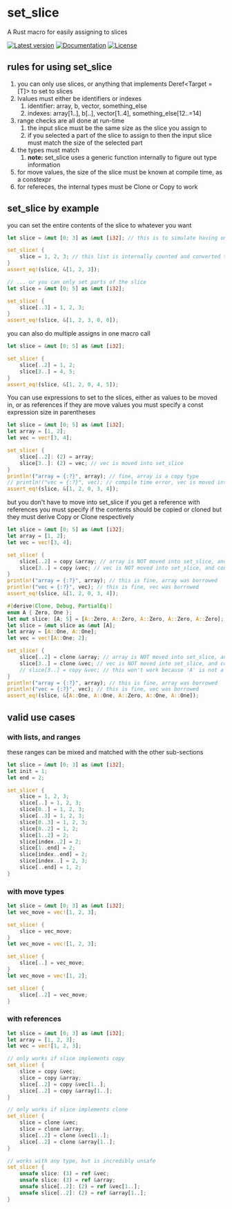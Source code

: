 # set_slice

A Rust macro for easily assigning to slices

[![Latest version](https://img.shields.io/crates/v/set_slice.svg)](https://crates.io/crates/set_slice)
[![Documentation](https://docs.rs/set_slice/badge.svg)](https://docs.rs/set_slice)
[![License](https://img.shields.io/crates/l/set_slice.svg)](https://github.com/KrishnaSannasi/published_crates/blob/master/set_slice/LICENSE.md)

## rules for using set_slice

1. you can only use slices, or anything that implements Deref<Target = [T]> to set to slices
2. lvalues must either be identifiers or indexes
    1. identifier: array, b, vector, something_else
    2. indexes: array[1..], b[..], vector[1..4], something_else[12..=14]
3. range checks are all done at run-time
    1. the input slice must be the same size as the slice you assign to
    2. if you selected a part of the slice to assign to then the input slice must match the size of the selected part
4. the types must match
    1. **note:** set_slice uses a generic function internally to figure out type information
5. for move values, the size of the slice must be known at compile time, as a constexpr
6. for refereces, the internal types must be Clone or Copy to work

## set_slice by example

you can set the entire contents of the slice to whatever you want
```Rust
let slice = &mut [0; 3] as &mut [i32]; // this is to simulate having only a slice without knowning its size

set_slice! {
    slice = 1, 2, 3; // this list is internally counted and converted to an array at compile-time
}
assert_eq!(slice, &[1, 2, 3]);

// ... or you can only set parts of the slice 
let slice = &mut [0; 5] as &mut [i32];

set_slice! {
    slice[..3] = 1, 2, 3;
}
assert_eq!(slice, &[1, 2, 3, 0, 0]);
```

you can also do multiple assigns in one macro call
```Rust
let slice = &mut [0; 5] as &mut [i32];

set_slice! {
    slice[..2] = 1, 2;
    slice[3..] = 4, 5;
}
assert_eq!(slice, &[1, 2, 0, 4, 5]);
```

You can use expressions to set to the slices, either as values to be moved in, or as references
if they are move values you must specify a const expression size in parentheses
```Rust
let slice = &mut [0; 5] as &mut [i32];
let array = [1, 2];
let vec = vec![3, 4];

set_slice! {
    slice[..2]: (2) = array;
    slice[3..]: (2) = vec; // vec is moved into set_slice
}
println!("array = {:?}", array); // fine, array is a copy type
// println!("vec = {:?}", vec); // compile time error, vec is moved into the set_slice and dropped
assert_eq!(slice, &[1, 2, 0, 3, 4]);
```

but you don't have to move into set_slice if you get a reference
with references you must specify if the contents should be copied or cloned
but they must derive Copy or Clone respectively
```Rust
let slice = &mut [0; 5] as &mut [i32];
let array = [1, 2];
let vec = vec![3, 4];

set_slice! {
    slice[..2] = copy &array; // array is NOT moved into set_slice, and contents are copied
    slice[3..] = copy &vec; // vec is NOT moved into set_slice, and contents are copied
}
println!("array = {:?}", array); // this is fine, array was borrowed
println!("vec = {:?}", vec); // this is fine, vec was borrowed
assert_eq!(slice, &[1, 2, 0, 3, 4]);
```

```Rust
#[derive(Clone, Debug, PartialEq)]
enum A { Zero, One };
let mut slice: [A; 5] = [A::Zero, A::Zero, A::Zero, A::Zero, A::Zero];
let slice = &mut slice as &mut [A];
let array = [A::One, A::One];
let vec = vec![A::One; 2];

set_slice! {
    slice[..2] = clone &array; // array is NOT moved into set_slice, and contents are cloned
    slice[3..] = clone &vec; // vec is NOT moved into set_slice, and contents are cloned
    // slice[3..] = copy &vec; // this won't work because 'A' is not a copy type
}
println!("array = {:?}", array); // this is fine, array was borrowed
println!("vec = {:?}", vec); // this is fine, vec was borrowed
assert_eq!(slice, &[A::One, A::One, A::Zero, A::One, A::One]);
```

## valid use cases

### with lists, and ranges
these ranges can be mixed and matched with the other sub-sections
```Rust
let slice = &mut [0; 3] as &mut [i32];
let init = 1;
let end = 2;

set_slice! {
    slice = 1, 2, 3;
    slice[..] = 1, 2, 3;
    slice[0..] = 1, 2, 3;
    slice[..3] = 1, 2, 3;
    slice[0..3] = 1, 2, 3;
    slice[0..2] = 1, 2;
    slice[1..2] = 2;
    slice[index..2] = 2;
    slice[1..end] = 2;
    slice[index..end] = 2;
    slice[index..] = 2, 3;
    slice[..end] = 1, 2;
}
```

### with move types
```Rust
let slice = &mut [0; 3] as &mut [i32];
let vec_move = vec![1, 2, 3];

set_slice! {
    slice = vec_move;
}
let vec_move = vec![1, 2, 3];

set_slice! {
    slice[..] = vec_move;
}
let vec_move = vec![1, 2];

set_slice! {
    slice[..2] = vec_move;
}
```

### with references
```Rust
let slice = &mut [0; 3] as &mut [i32];
let array = [1, 2, 3];
let vec = vec![1, 2, 3];

// only works if slice implements copy
set_slice! {
    slice = copy &vec;
    slice = copy &array;
    slice[..2] = copy &vec[1..];
    slice[..2] = copy &array[1..];
}

// only works if slice implements clone
set_slice! {
    slice = clone &vec;
    slice = clone &array;
    slice[..2] = clone &vec[1..];
    slice[..2] = clone &array[1..];
}

// works with any type, but is incredibly unsafe
set_slice! {
    unsafe slice: (3) = ref &vec;
    unsafe slice: (3) = ref &array;
    unsafe slice[..2]: (2) = ref &vec[1..];
    unsafe slice[..2]: (2) = ref &array[1..];
}
```